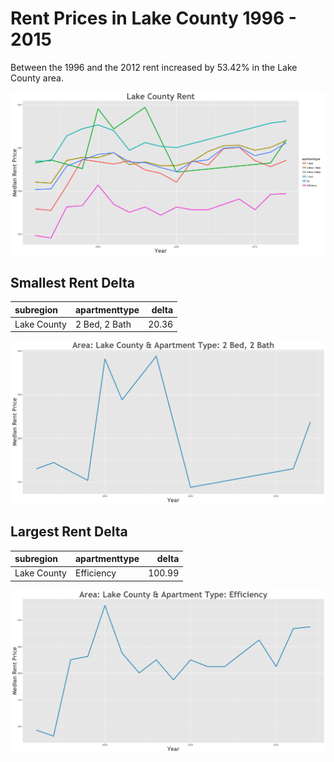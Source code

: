 Rent Prices in Lake County 1996 - 2015
================

Between the 1996 and the 2012 rent increased by 53.42% in the Lake County area.

![](../images/lakecounty.png)

Smallest Rent Delta
-------------------

| subregion   | apartmenttype |  delta|
|:------------|:--------------|------:|
| Lake County | 2 Bed, 2 Bath |  20.36|

![](../images/smallRentDelta/lakecounty.png)

Largest Rent Delta
------------------

| subregion   | apartmenttype |   delta|
|:------------|:--------------|-------:|
| Lake County | Efficiency    |  100.99|

![](../images/largeRentDelta/lakecounty.png)
